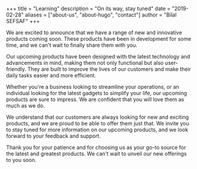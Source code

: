 +++
title = "Learning"
description = "On its way, stay tuned"
date = "2019-02-28"
aliases = ["about-us", "about-hugo", "contact"]
author = "Bilal SEFSAF"
+++

We are excited to announce that we have a range of new and innovative products coming soon. These products have been in development for some time, and we can't wait to finally share them with you.

Our upcoming products have been designed with the latest technology and advancements in mind, making them not only functional but also user-friendly. They are built to improve the lives of our customers and make their daily tasks easier and more efficient.

Whether you're a business looking to streamline your operations, or an individual looking for the latest gadgets to simplify your life, our upcoming products are sure to impress. We are confident that you will love them as much as we do.

We understand that our customers are always looking for new and exciting products, and we are proud to be able to offer them just that. We invite you to stay tuned for more information on our upcoming products, and we look forward to your feedback and support.

Thank you for your patience and for choosing us as your go-to source for the latest and greatest products. We can't wait to unveil our new offerings to you soon.
